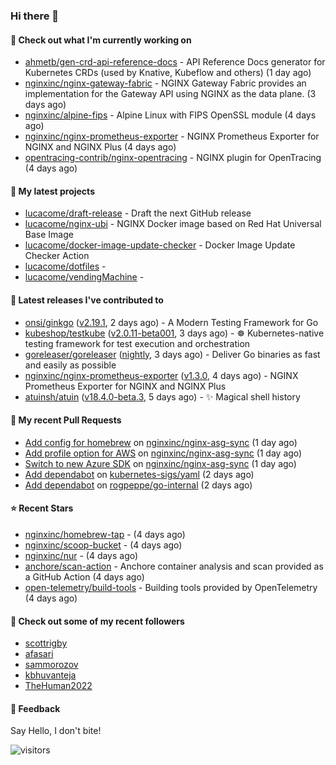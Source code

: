 ### Hi there 👋

#### 👷 Check out what I'm currently working on

- [ahmetb/gen-crd-api-reference-docs](https://github.com/ahmetb/gen-crd-api-reference-docs) - API Reference Docs generator for Kubernetes CRDs (used by Knative, Kubeflow and others) (1 day ago)
- [nginxinc/nginx-gateway-fabric](https://github.com/nginxinc/nginx-gateway-fabric) - NGINX Gateway Fabric provides an implementation for the Gateway API using NGINX as the data plane. (3 days ago)
- [nginxinc/alpine-fips](https://github.com/nginxinc/alpine-fips) - Alpine Linux with FIPS OpenSSL module (4 days ago)
- [nginxinc/nginx-prometheus-exporter](https://github.com/nginxinc/nginx-prometheus-exporter) - NGINX Prometheus Exporter for NGINX and NGINX Plus (4 days ago)
- [opentracing-contrib/nginx-opentracing](https://github.com/opentracing-contrib/nginx-opentracing) - NGINX plugin for OpenTracing (4 days ago)

#### 🌱 My latest projects

- [lucacome/draft-release](https://github.com/lucacome/draft-release) - Draft the next GitHub release
- [lucacome/nginx-ubi](https://github.com/lucacome/nginx-ubi) - NGINX Docker image based on Red Hat Universal Base Image
- [lucacome/docker-image-update-checker](https://github.com/lucacome/docker-image-update-checker) - Docker Image Update Checker Action
- [lucacome/dotfiles](https://github.com/lucacome/dotfiles) - 
- [lucacome/vendingMachine](https://github.com/lucacome/vendingMachine) - 

#### 🔭 Latest releases I've contributed to

- [onsi/ginkgo](https://github.com/onsi/ginkgo) ([v2.19.1](https://github.com/onsi/ginkgo/releases/tag/v2.19.1), 2 days ago) - A Modern Testing Framework for Go
- [kubeshop/testkube](https://github.com/kubeshop/testkube) ([v2.0.11-beta001](https://github.com/kubeshop/testkube/releases/tag/v2.0.11-beta001), 3 days ago) - ☸️ Kubernetes-native testing framework for test execution and orchestration
- [goreleaser/goreleaser](https://github.com/goreleaser/goreleaser) ([nightly](https://github.com/goreleaser/goreleaser/releases/tag/nightly), 3 days ago) - Deliver Go binaries as fast and easily as possible
- [nginxinc/nginx-prometheus-exporter](https://github.com/nginxinc/nginx-prometheus-exporter) ([v1.3.0](https://github.com/nginxinc/nginx-prometheus-exporter/releases/tag/v1.3.0), 4 days ago) - NGINX Prometheus Exporter for NGINX and NGINX Plus
- [atuinsh/atuin](https://github.com/atuinsh/atuin) ([v18.4.0-beta.3](https://github.com/atuinsh/atuin/releases/tag/v18.4.0-beta.3), 5 days ago) - ✨ Magical shell history

#### 🔨 My recent Pull Requests

- [Add config for homebrew](https://github.com/nginxinc/nginx-asg-sync/pull/731) on [nginxinc/nginx-asg-sync](https://github.com/nginxinc/nginx-asg-sync) (1 day ago)
- [Add profile option for AWS](https://github.com/nginxinc/nginx-asg-sync/pull/730) on [nginxinc/nginx-asg-sync](https://github.com/nginxinc/nginx-asg-sync) (1 day ago)
- [Switch to new Azure SDK](https://github.com/nginxinc/nginx-asg-sync/pull/729) on [nginxinc/nginx-asg-sync](https://github.com/nginxinc/nginx-asg-sync) (1 day ago)
- [Add dependabot](https://github.com/kubernetes-sigs/yaml/pull/113) on [kubernetes-sigs/yaml](https://github.com/kubernetes-sigs/yaml) (2 days ago)
- [Add dependabot](https://github.com/rogpeppe/go-internal/pull/267) on [rogpeppe/go-internal](https://github.com/rogpeppe/go-internal) (2 days ago)

#### ⭐ Recent Stars

- [nginxinc/homebrew-tap](https://github.com/nginxinc/homebrew-tap) -  (4 days ago)
- [nginxinc/scoop-bucket](https://github.com/nginxinc/scoop-bucket) -  (4 days ago)
- [nginxinc/nur](https://github.com/nginxinc/nur) -  (4 days ago)
- [anchore/scan-action](https://github.com/anchore/scan-action) - Anchore container analysis and scan provided as a GitHub Action (4 days ago)
- [open-telemetry/build-tools](https://github.com/open-telemetry/build-tools) - Building tools provided by OpenTelemetry (4 days ago)

#### 👯 Check out some of my recent followers

- [scottrigby](https://github.com/scottrigby)
- [afasari](https://github.com/afasari)
- [sammorozov](https://github.com/sammorozov)
- [kbhuvanteja](https://github.com/kbhuvanteja)
- [TheHuman2022](https://github.com/TheHuman2022)

#### 💬 Feedback

Say Hello, I don't bite!

![visitors](https://visitor-badge.laobi.icu/badge?page_id=lucacome.visitor-badge)
#
